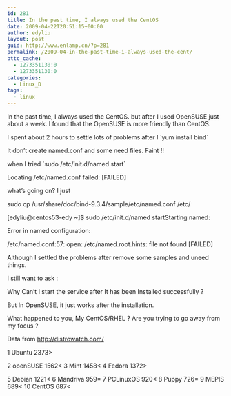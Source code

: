```yaml
---
id: 281
title: In the past time, I always used the CentOS
date: 2009-04-22T20:51:15+00:00
author: edyliu
layout: post
guid: http://www.enlamp.cn/?p=281
permalink: /2009-04-in-the-past-time-i-always-used-the-cent/
bttc_cache:
  - 1273351130:0
  - 1273351130:0
categories:
  - Linux_D
tags:
  - linux
---
```

In the past time, I always used the CentOS. but after I used OpenSUSE just about a week. I found that the OpenSUSE is more friendly than CentOS. 

I spent about 2 hours to settle lots of problems after I \`yum install bind\`
  
It don&#8217;t create named.conf and some need files. Faint !!

when I tried \`sudo /etc/init.d/named start\`
  
Locating /etc/named.conf failed: [FAILED]
  
what&#8217;s going on? I just
  
sudo cp /usr/share/doc/bind-9.3.4/sample/etc/named.conf /etc/
  
[edyliu@centos53-edy ~]$ sudo /etc/init.d/named startStarting named:
  
Error in named configuration:
  
/etc/named.conf:57: open: /etc/named.root.hints: file not found [FAILED]

Although I settled the problems after remove some samples and uneed things.
  
I still want to ask :
  
Why Can&#8217;t I start the service after It has been Installed successfully ?

But In OpenSUSE, it just works after the installation. 

What happened to you, My CentOS/RHEL ? Are you trying to go away from my focus ?

Data from http://distrowatch.com/

1 Ubuntu 2373>
  
2 openSUSE 1562< 3 Mint 1458< 4 Fedora 1372>
  
5 Debian 1221< 6 Mandriva 959= 7 PCLinuxOS 920< 8 Puppy 726= 9 MEPIS 689< 10 CentOS 687<
